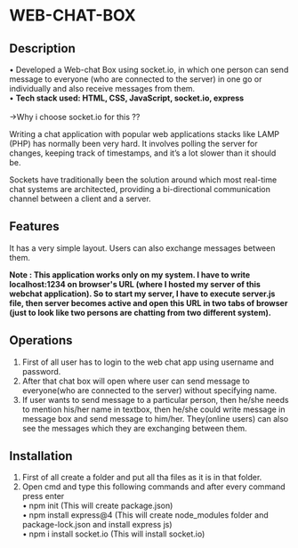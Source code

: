 # WEB-CHAT-BOX
## Description
•	Developed a Web-chat Box using socket.io, in which one person can send message to everyone (who are connected to the server) in one go or individually and also receive messages from them.</br>
•	**Tech stack used: HTML, CSS, JavaScript, socket.io, express**</br></br>
->Why i choose socket.io for this ??

Writing a chat application with popular web applications stacks like LAMP (PHP) has normally been very hard. It involves polling the server for changes, keeping track of timestamps, and it’s a lot slower than it should be.

Sockets have traditionally been the solution around which most real-time chat systems are architected, providing a bi-directional communication channel between a client and a server.</br>

## Features
It has a very simple layout. Users can also exchange messages between them.</br>

**Note : This application works only  on my system. I have to write localhost:1234 on browser's URL (where I hosted my server of this webchat application). So to start my server,  I have to execute server.js file, then server becomes active and open this URL in two tabs of browser (just to look like two persons are chatting from two different system).**

## Operations
1. First of all user has to login to the web chat app using username and password.</br>
2. After that chat box will open where user can send message to everyone(who are connected to the server) without specifying name.
3. If user wants to send message to a particular person, then he/she needs to mention his/her name in textbox, then he/she could write message in message box and send message to him/her. They(online users) can also see the messages which they are exchanging between them. </br>

## Installation
1. First of all create a folder and put all tha files as it is in that folder.
2. Open cmd and type this following commands and after every command  press enter </br>
• npm init   (This will create package.json) </br>
• npm install express@4  (This will create node_modules folder and package-lock.json and install express js) </br>
• npm i install socket.io (This will install socket.io)</br>

